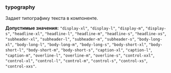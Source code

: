 ### typography

Задает типографику текста в компоненте.

<!-- props:start -->
**Допустимые значения:** `"display-xl"`, `"display-l"`, `"display-m"`, `"display-s"`, `"headline-xl"`, `"headline-l"`, `"headline-m"`, `"headline-s"`, `"headline-xs"`, `"subheader-xl"`, `"subheader-l"`, `"subheader-m"`, `"subheader-s"`, `"body-long-xl"`, `"body-long-l"`, `"body-long-m"`, `"body-long-s"`, `"body-short-xl"`, `"body-short-l"`, `"body-short-m"`, `"body-short-s"`, `"caption-xl"`, `"caption-l"`, `"caption-m"`, `"overline-l"`, `"overline-m"`, `"overline-s"`, `"control-xxl"`, `"control-xl"`, `"control-l"`, `"control-m"`, `"control-s"`, `"control-xs"`, `"control-xxs"`.
<!-- props:end -->
